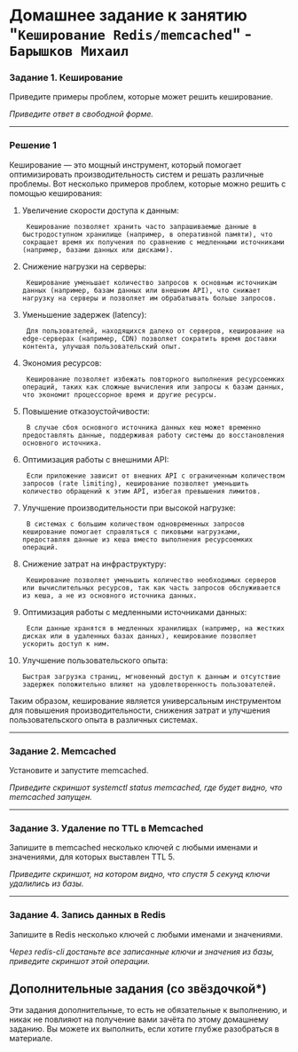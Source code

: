 # Домашнее задание к занятию "`Кеширование Redis/memcached`" - `Барышков Михаил`


### Задание 1. Кеширование 

Приведите примеры проблем, которые может решить кеширование. 

*Приведите ответ в свободной форме.*

---

### Решение 1

Кеширование — это мощный инструмент, который помогает оптимизировать производительность систем и решать различные проблемы. Вот несколько примеров проблем, которые можно решить с помощью кеширования:

1. Увеличение скорости доступа к данным:

        Кеширование позволяет хранить часто запрашиваемые данные в быстродоступном хранилище (например, в оперативной памяти), что сокращает время их получения по сравнению с медленными источниками (например, базами данных или дисками).

2. Снижение нагрузки на серверы:

        Кеширование уменьшает количество запросов к основным источникам данных (например, базам данных или внешним API), что снижает нагрузку на серверы и позволяет им обрабатывать больше запросов.

3. Уменьшение задержек (latency):

        Для пользователей, находящихся далеко от серверов, кеширование на edge-серверах (например, CDN) позволяет сократить время доставки контента, улучшая пользовательский опыт.

4. Экономия ресурсов:

        Кеширование позволяет избежать повторного выполнения ресурсоемких операций, таких как сложные вычисления или запросы к базам данных, что экономит процессорное время и другие ресурсы.

5. Повышение отказоустойчивости:

        В случае сбоя основного источника данных кеш может временно предоставлять данные, поддерживая работу системы до восстановления основного источника.

6. Оптимизация работы с внешними API:

        Если приложение зависит от внешних API с ограниченным количеством запросов (rate limiting), кеширование позволяет уменьшить количество обращений к этим API, избегая превышения лимитов.

7. Улучшение производительности при высокой нагрузке:

        В системах с большим количеством одновременных запросов кеширование помогает справляться с пиковыми нагрузками, предоставляя данные из кеша вместо выполнения ресурсоемких операций.

8. Снижение затрат на инфраструктуру:

        Кеширование позволяет уменьшить количество необходимых серверов или вычислительных ресурсов, так как часть запросов обслуживается из кеша, а не из основного источника данных.

9. Оптимизация работы с медленными источниками данных:

        Если данные хранятся в медленных хранилищах (например, на жестких дисках или в удаленных базах данных), кеширование позволяет ускорить доступ к ним.

10. Улучшение пользовательского опыта:

        Быстрая загрузка страниц, мгновенный доступ к данным и отсутствие задержек положительно влияют на удовлетворенность пользователей.

Таким образом, кеширование является универсальным инструментом для повышения производительности, снижения затрат и улучшения пользовательского опыта в различных системах.

---

### Задание 2. Memcached

Установите и запустите memcached.

*Приведите скриншот systemctl status memcached, где будет видно, что memcached запущен.*

---

### Задание 3. Удаление по TTL в Memcached

Запишите в memcached несколько ключей с любыми именами и значениями, для которых выставлен TTL 5. 

*Приведите скриншот, на котором видно, что спустя 5 секунд ключи удалились из базы.*

---

### Задание 4. Запись данных в Redis

Запишите в Redis несколько ключей с любыми именами и значениями. 

*Через redis-cli достаньте все записанные ключи и значения из базы, приведите скриншот этой операции.*


## Дополнительные задания (со звёздочкой*)
Эти задания дополнительные, то есть не обязательные к выполнению, и никак не повлияют на получение вами зачёта по этому домашнему заданию. Вы можете их выполнить, если хотите глубже разобраться в материале.